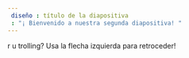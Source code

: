 ```yaml
---
 diseño : título de la diapositiva
 : "¡ Bienvenido a nuestra segunda diapositiva! "
---
```

r u trolling?
Usa la flecha izquierda para retroceder!
